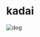 # kadai

![dog](https://user-images.githubusercontent.com/30037928/67665978-27de0c00-f9ae-11e9-9750-533c29203c7f.png)

